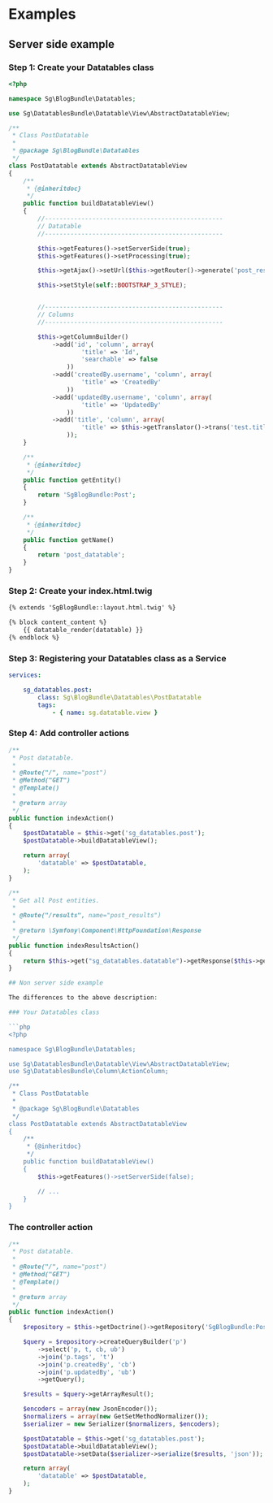 # Examples

## Server side example

### Step 1: Create your Datatables class

```php
<?php

namespace Sg\BlogBundle\Datatables;

use Sg\DatatablesBundle\Datatable\View\AbstractDatatableView;

/**
 * Class PostDatatable
 *
 * @package Sg\BlogBundle\Datatables
 */
class PostDatatable extends AbstractDatatableView
{
    /**
     * {@inheritdoc}
     */
    public function buildDatatableView()
    {
        //-------------------------------------------------
        // Datatable
        //-------------------------------------------------

        $this->getFeatures()->setServerSide(true);
        $this->getFeatures()->setProcessing(true);

        $this->getAjax()->setUrl($this->getRouter()->generate('post_results'));

        $this->setStyle(self::BOOTSTRAP_3_STYLE);


        //-------------------------------------------------
        // Columns
        //-------------------------------------------------

        $this->getColumnBuilder()
            ->add('id', 'column', array(
                    'title' => 'Id',
                    'searchable' => false
                ))
            ->add('createdBy.username', 'column', array(
                    'title' => 'CreatedBy'
                ))
            ->add('updatedBy.username', 'column', array(
                    'title' => 'UpdatedBy'
                ))
            ->add('title', 'column', array(
                    'title' => $this->getTranslator()->trans('test.title', array(), 'msg')
                ));
    }

    /**
     * {@inheritdoc}
     */
    public function getEntity()
    {
        return 'SgBlogBundle:Post';
    }

    /**
     * {@inheritdoc}
     */
    public function getName()
    {
        return 'post_datatable';
    }
}
```

### Step 2: Create your index.html.twig

```html
{% extends 'SgBlogBundle::layout.html.twig' %}

{% block content_content %}
    {{ datatable_render(datatable) }}
{% endblock %}
```

### Step 3: Registering your Datatables class as a Service

```yaml
services:

    sg_datatables.post:
        class: Sg\BlogBundle\Datatables\PostDatatable
        tags:
            - { name: sg.datatable.view }
```

### Step 4: Add controller actions

```php
/**
 * Post datatable.
 *
 * @Route("/", name="post")
 * @Method("GET")
 * @Template()
 *
 * @return array
 */
public function indexAction()
{
    $postDatatable = $this->get('sg_datatables.post');
    $postDatatable->buildDatatableView();

    return array(
        'datatable' => $postDatatable,
    );
}

/**
 * Get all Post entities.
 *
 * @Route("/results", name="post_results")
 *
 * @return \Symfony\Component\HttpFoundation\Response
 */
public function indexResultsAction()
{
    return $this->get("sg_datatables.datatable")->getResponse($this->get("sg_datatables.post"));
}

## Non server side example

The differences to the above description:

### Your Datatables class

```php
<?php

namespace Sg\BlogBundle\Datatables;

use Sg\DatatablesBundle\Datatable\View\AbstractDatatableView;
use Sg\DatatablesBundle\Column\ActionColumn;

/**
 * Class PostDatatable
 *
 * @package Sg\BlogBundle\Datatables
 */
class PostDatatable extends AbstractDatatableView
{
    /**
     * {@inheritdoc}
     */
    public function buildDatatableView()
    {
        $this->getFeatures()->setServerSide(false);

        // ...
    }
}
```

### The controller action

```php
/**
 * Post datatable.
 *
 * @Route("/", name="post")
 * @Method("GET")
 * @Template()
 *
 * @return array
 */
public function indexAction()
{
    $repository = $this->getDoctrine()->getRepository('SgBlogBundle:Post');

    $query = $repository->createQueryBuilder('p')
        ->select('p, t, cb, ub')
        ->join('p.tags', 't')
        ->join('p.createdBy', 'cb')
        ->join('p.updatedBy', 'ub')
        ->getQuery();

    $results = $query->getArrayResult();

    $encoders = array(new JsonEncoder());
    $normalizers = array(new GetSetMethodNormalizer());
    $serializer = new Serializer($normalizers, $encoders);

    $postDatatable = $this->get('sg_datatables.post');
    $postDatatable->buildDatatableView();
    $postDatatable->setData($serializer->serialize($results, 'json'));

    return array(
        'datatable' => $postDatatable,
    );
}
```